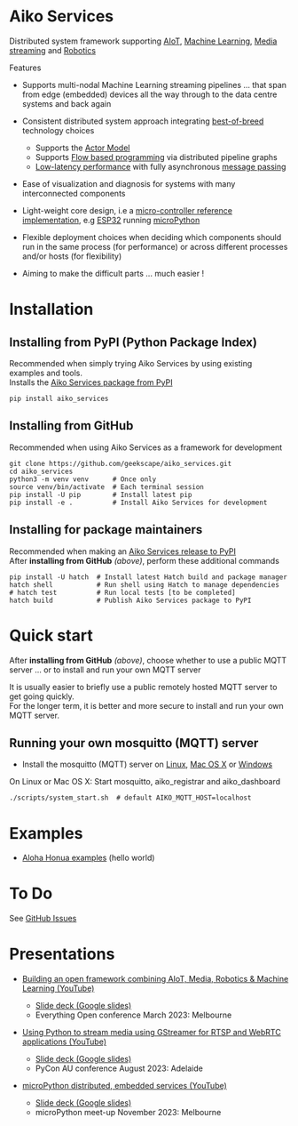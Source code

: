 # Aiko Services

Distributed system framework supporting
[AIoT](https://en.wikipedia.org/wiki/Artificial_intelligence_of_things), [Machine Learning](https://en.wikipedia.org/wiki/Machine_learning), [Media streaming](https://en.wikipedia.org/wiki/Streaming_media) and [Robotics](https://en.wikipedia.org/wiki/Robotics)

Features

- Supports multi-nodal Machine Learning streaming pipelines ... that span from edge (embedded) devices all the way through to the data centre systems and back again

- Consistent distributed system approach integrating [best-of-breed](https://wiki.c2.com/?BestOfBreed) technology choices
    - Supports the [Actor Model](https://en.wikipedia.org/wiki/Actor_model)
    - Supports [Flow based programming](https://en.wikipedia.org/wiki/Flow-based_programming) via distributed pipeline graphs
    - [Low-latency performance](https://en.wikipedia.org/wiki/Event-driven_programming) with fully asynchronous [message passing](https://en.wikipedia.org/wiki/Message_passing#Distributed_objects)

- Ease of visualization and diagnosis for systems with many interconnected components

- Light-weight core design, i.e a [micro-controller reference implementation](https://github.com/geekscape/aiko_engine_mp), e.g [ESP32](https://en.wikipedia.org/wiki/ESP32) running [microPython](https://micropython.org)

- Flexible deployment choices when deciding which components should run in the same process (for performance) or across different processes and/or hosts (for flexibility)

- Aiming to make the difficult parts ... much easier !

# Installation

## Installing from PyPI (Python Package Index)

Recommended when simply trying Aiko Services by using existing examples and tools.  
Installs the [Aiko Services package from PyPI](https://pypi.org/project/aiko_services)
```
pip install aiko_services
```

## Installing from GitHub

Recommended when using Aiko Services as a framework for development
```
git clone https://github.com/geekscape/aiko_services.git
cd aiko_services
python3 -m venv venv      # Once only
source venv/bin/activate  # Each terminal session
pip install -U pip        # Install latest pip
pip install -e .          # Install Aiko Services for development
```

## Installing for package maintainers

Recommended when making an [Aiko Services release to PyPI](https://pypi.org/project/aiko_services)  
After **installing from GitHub** *(above)*, perform these additional commands
```
pip install -U hatch  # Install latest Hatch build and package manager
hatch shell           # Run shell using Hatch to manage dependencies
# hatch test          # Run local tests [to be completed]
hatch build           # Publish Aiko Services package to PyPI
```

# Quick start

After **installing from GitHub** *(above)*, choose whether to use a public MQTT server ... or to install and run your own MQTT server

It is usually easier to briefly use a public remotely hosted MQTT server to get going quickly.  
For the longer term, it is better and more secure to install and run your own MQTT server.

## Running your own mosquitto (MQTT) server

- Install the mosquitto (MQTT) server on [Linux](https://docs.vultr.com/install-mosquitto-mqtt-broker-on-ubuntu-20-04-server), [Mac OS X](https://subscription.packtpub.com/book/iot-and-hardware/9781787287815/1/ch01lvl1sec12/installing-a-mosquitto-broker-on-macos) or [Windows](https://cedalo.com/blog/how-to-install-mosquitto-mqtt-broker-on-windows)

On Linux or Mac OS X: Start mosquitto, aiko_registrar and aiko_dashboard
```
./scripts/system_start.sh  # default AIKO_MQTT_HOST=localhost
```

# Examples

- [Aloha Honua examples](src/aiko_services/examples/aloha_honua/ReadMe.md)
  (hello world)

# To Do

See [GitHub Issues](https://github.com/geekscape/aiko_services/issues)

# Presentations

- [Building an open framework combining AIoT, Media, Robotics & Machine Learning (YouTube)](https://www.youtube.com/watch?v=htbzn_xwEnU)
    - [Slide deck (Google slides)](https://docs.google.com/presentation/d/1dR8jw6sEKkgPBMDsKkZd87Y79LMk7jhVxxAmRMbjmbE/edit#)
    - Everything Open conference March 2023: Melbourne

- [Using Python to stream media using GStreamer for RTSP and WebRTC applications (YouTube)](https://www.youtube.com/watch?v=VwnWHC04Qp8)
    - [Slide deck (Google slides)](https://docs.google.com/presentation/d/1yc8jMcq8967L3fzIBmiy7MMYaBhSKD1L3XJ979_VanE/edit#)
    - PyCon AU conference August 2023: Adelaide

- [microPython distributed, embedded services (YouTube)](https://www.youtube.com/watch?v=25Ij-EUjqS4)
    - [Slide deck (Google slides)](https://docs.google.com/presentation/d/1V0_Hr3AKxRysg6AvgI1w2viBhFNmvcF1RwdIBMJJVCI/edit#)
    - microPython meet-up November 2023: Melbourne

